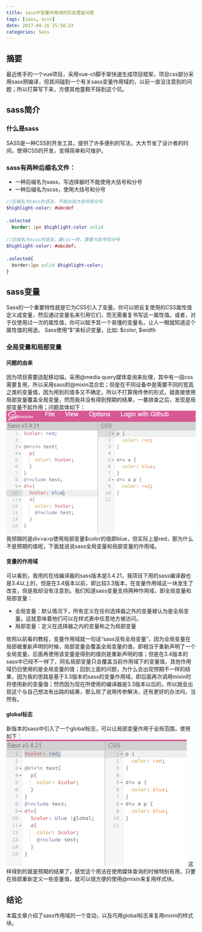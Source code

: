 ```yaml
---
title: sass中变量作用域的历史遗留问题
tags: [sass, scss]
date: 2017-04-16 15:58:23
categories: Sass
---
```


## 摘要
最近练手的一个vue项目，采用vue-cli脚手架快速生成项目框架，项目css部分采用sass预编译，但其间碰到一个有关sass变量作用域的，以前一直没注意到的问题；所以打算写下来，方便其他童鞋不踩到这个坑。
<!--more-->
## sass简介
### 什么是sass
SASS是一种CSS的开发工具，提供了许多便利的写法，大大节省了设计者的时间，使得CSS的开发，变得简单和可维护。
### sass有两种后缀名文件：
* 一种后缀名为sass，写选择器时不能使用大括号和分号
* 一种后缀名为scss，使用大括号和分号

``` sass
//后缀名为sass的语法，不能出现大括号和分号
$highlight-color: #abcdef
 
.selected
  border: 1px $highlight-color solid
   
//后缀名为scss的语法，跟css一样，需要大括号和分号
$highlight-color: #abcdef;
 
.selected{
  border:1px solid $highlight-color;
}
```
## sass变量
Sass的一个重要特性就是它为CSS引入了变量。你可以把反复使用的CSS属性值定义成变量，然后通过变量名来引用它们，而无需重复书写这一属性值。或者，对于仅使用过一次的属性值，你可以赋予其一个易懂的变量名，让人一眼就知道这个属性值的用途。
Sass使用“$”来标识变量，比如: $color, $width

### 全局变量和局部变量
#### 问题的由来
因为项目需要适配移动端，采用@media query媒体查询来处理，其中有一段css需要复用，所以采用sass的@mixin混合宏；但是在不同设备中是需要不同的宽高之类的变量值，因为用到的值多又不确定，所以不打算用传参的形式，就直接使用局部变量覆盖全局变量，然而我并没有得到预期的结果，一番排查之后，发现是局部变量不起作用；问题具体如下：
![sass](/images/upload/sass.png)
我预期的是div>a>p使用局部变量$color的值即blue，但实际上是red，那为什么不是预期的值呢，下面就说说sass全局变量和局部变量的作用域。

#### 变量的作用域
可以看到，我用的在线编译器的sass版本是3.4.21，我项目下用的sass编译器也是3.4以上的，但是在3.4版本以前，即比较3.3版本，在变量作用域这一块发生了改变，但是我却没有注意到。我们知道sass变量支持两种作用域，即全局变量和局部变量：
* 全局变量：默认情况下，所有定义在任何选择器之外的变量被认为是全局变量。这就意味着他们可以在样式表中任意地方被访问。
* 局部变量：定义在选择器之内的变量称之为局部变量

依照以前看的教程，变量作用域就一句话“sass没有全局变量”，因为全局变量在局部被重新声明的时候，局部变量会覆盖全局变量的值，即相当于重新声明了一个全局变量，后面再使用该变量是得到的值则是重新声明的值；但是在3.4版本的sass中已经不一样了，同名局部变量只会覆盖当前作用域下的变量值，其他作用域仍旧使用的是全局变量的值；回到上面的问题，为什么会出现预期不一样的结果，因为我的思路是基于3.3版本的sass的变量作用域，即后面再次调用mixin时将使用新的变量值；然而因为现在所使用的编译器是3.3版本以后的，所以就会出现这个与自己想法有出路的结果，那么除了说用传参解决，还有更好的办法吗，当然有。
#### global标志
新版本的sass中引入了一个global标志，可以让局部变量作用于全局范围，使用如下：
![sass](/images/upload/sass2.png)
这样得到的就是预期的结果了，感觉这个用法在使用媒体查询的时候特别有用，只要在局部重新定义一些变量值，就可以很方便的使用@mixin来复用样式块。

## 结论
本篇文章介绍了sass作用域的一个变动，以及巧用global标志来复用mixin的样式块。

